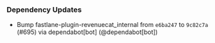 ### Dependency Updates
* Bump fastlane-plugin-revenuecat_internal from `e6ba247` to `9c82c7a` (#695) via dependabot[bot] (@dependabot[bot])
